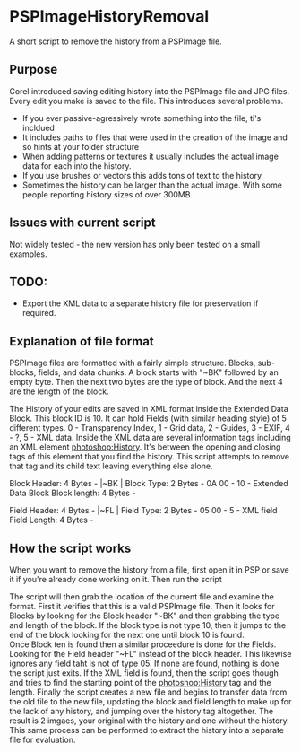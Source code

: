 # PSPImageHistoryRemoval
A short script to remove the history from a PSPImage file.  

## Purpose
Corel introduced saving editing history into the PSPImage file and JPG files.  Every edit you make is saved to the file.  This introduces several problems.
* If you ever passive-agressively wrote something into the file, ti's incldued
* It includes paths to files that were used in the creation of the image and so hints at your folder structure
* When adding patterns or textures it usually includes the actual image data for each into the history.
* If you use brushes or vectors this adds tons of text to the history
* Sometimes the history can be larger than the actual image.  With some people reporting history sizes of over 300MB.

## Issues with current script
Not widely tested - the new version has only been tested on a small examples.

## TODO:
* Export the XML data to a separate history file for preservation if required.


## Explanation of file format
PSPImage files are formatted with a fairly simple structure.  Blocks, sub-blocks, fields, and data chunks.
A block starts with "~BK" followed by an empty byte.  Then the next two bytes are the type of block.  And the next 4 are the length of the block.

The History of your edits are saved in XML format inside the Extended Data Block.  This block ID is 10.  It can hold Fields (with similar heading style) of 5 different types.  0 - Transparency Index, 1 - Grid data, 2 - Guides, 3 - EXIF, 4 - ?, 5 - XML data.  Inside the XML data are several information tags including an XML element <photoshop:History>.  It's between the opening and closing tags of this element that you find the history.  This script attempts to remove that tag and its child text leaving everything else alone.

Block Header: 4 Bytes - |~BK |
Block Type: 2 Bytes - 0A 00 - 10 - Extended Data Block
Block length: 4 Bytes - 

Field Header: 4 Bytes - |~FL |
Field Type: 2 Bytes - 05 00 - 5 - XML field
Field Length: 4 Bytes - 

## How the script works
When you want to remove the history from a file, first open it in PSP or save it if you're already done working on it.
Then run the script

The script will then grab the location of the current file and examine the format.  First it verifies that this is a valid PSPImage file.  Then it looks for Blocks by looking for the Block header "~BK" and then grabbing the type and length of the block.  If the block type is not type 10, then it jumps to the end of the block looking for the next one until block 10 is found.  
Once Block ten is found then a similar proceedure is done for the Fields.  Looking for the Field header "~FL" instead of the block header.  This likewise ignores any field taht is not of type 05.  If none are found, nothing is done the script just exits.
If the XML field is found, then the script goes though and tries to find the starting point of the <photoshop:History> tag and the length.
Finally the script creates a new file and begins to transfer data from the old file to the new file, updating the block and field length to make up for the lack of any history, and jumping over the history tag altogether.
The result is 2 imgaes, your original with the history and one without the history.
This same process can be performed to extract the history into a separate file for evaluation.
